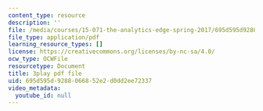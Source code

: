 ```yaml
---
content_type: resource
description: ''
file: /media/courses/15-071-the-analytics-edge-spring-2017/695d595d9288066852e2d0dd2ee72337_ayrdDJPAD5M.pdf
file_type: application/pdf
learning_resource_types: []
license: https://creativecommons.org/licenses/by-nc-sa/4.0/
ocw_type: OCWFile
resourcetype: Document
title: 3play pdf file
uid: 695d595d-9288-0668-52e2-d0dd2ee72337
video_metadata:
  youtube_id: null
---
```

